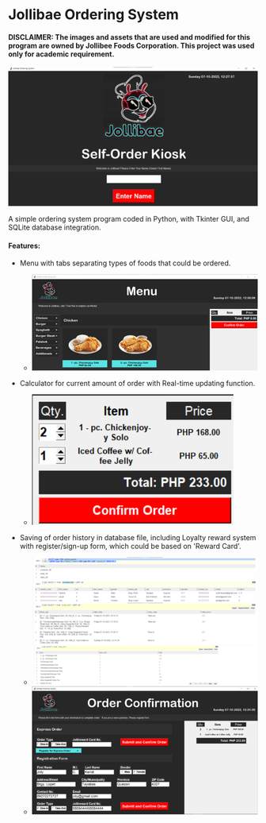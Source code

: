 # Jollibae Ordering System
#### DISCLAIMER: The images and assets that are used and modified for this program are owned by Jollibee Foods Corporation. This project was used only for academic requirement.
   ![](images/startup.png)

A simple ordering system program coded in Python, with Tkinter GUI, and SQLite database integration.


#### Features:
- Menu with tabs separating types of foods that could be ordered.
  - ![](images/menu.png)

- Calculator for current amount of order with Real-time updating function.
  - ![](images/calcu.png)

- Saving of order history in database file, including Loyalty reward system with register/sign-up form, which could be based on 'Reward Card'.
  - ![](images/datab1.png)
  - ![](images/reg.png)
